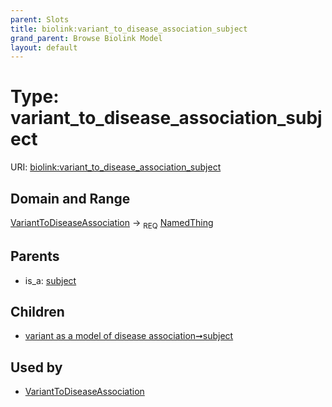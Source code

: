 ```yaml
---
parent: Slots
title: biolink:variant_to_disease_association_subject
grand_parent: Browse Biolink Model
layout: default
---
```


# Type: variant_to_disease_association_subject




URI: [biolink:variant_to_disease_association_subject](https://w3id.org/biolink/vocab/variant_to_disease_association_subject)

## Domain and Range

[VariantToDiseaseAssociation](VariantToDiseaseAssociation.md) ->  <sub>REQ</sub> [NamedThing](NamedThing.md)

## Parents

 *  is_a: [subject](subject.md)

## Children

 *  [variant as a model of disease association➞subject](variant_as_a_model_of_disease_association_subject.md)

## Used by

 * [VariantToDiseaseAssociation](VariantToDiseaseAssociation.md)
